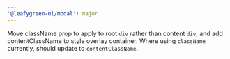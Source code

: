 ```yaml
---
'@leafygreen-ui/modal': major
---
```


Move className prop to apply to root `div` rather than content `div`, and add contentClassName to style overlay container. Where using `className` currently, should update to `contentClassName`.

